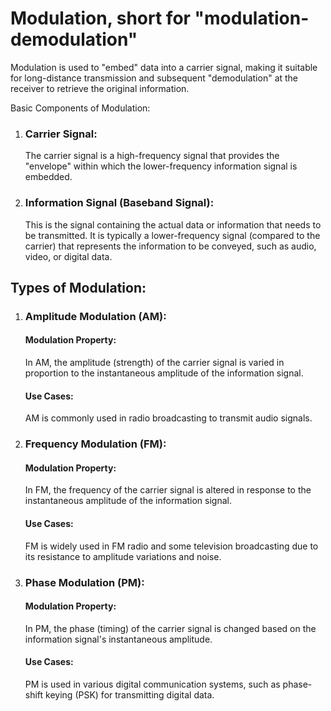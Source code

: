 # Modulation, short for "modulation-demodulation"

Modulation is used to "embed" data into a carrier signal, making it suitable for long-distance transmission and subsequent "demodulation" at the receiver to retrieve the original information.

Basic Components of Modulation:

1. ### Carrier Signal:

   The carrier signal is a high-frequency signal that provides the "envelope" within which the lower-frequency information signal is embedded.

2. ### Information Signal (Baseband Signal):
   This is the signal containing the actual data or information that needs to be transmitted. It is typically a lower-frequency signal (compared to the carrier) that represents the information to be conveyed, such as audio, video, or digital data.

## Types of Modulation:

1. ### Amplitude Modulation (AM):

   #### Modulation Property:

   In AM, the amplitude (strength) of the carrier signal is varied in proportion to the instantaneous amplitude of the information signal.

   #### Use Cases:

   AM is commonly used in radio broadcasting to transmit audio signals.

2. ### Frequency Modulation (FM):

   #### Modulation Property:

   In FM, the frequency of the carrier signal is altered in response to the instantaneous amplitude of the information signal.

   #### Use Cases:

   FM is widely used in FM radio and some television broadcasting due to its resistance to amplitude variations and noise.

3. ### Phase Modulation (PM):

   #### Modulation Property:

   In PM, the phase (timing) of the carrier signal is changed based on the information signal's instantaneous amplitude.

   #### Use Cases:

   PM is used in various digital communication systems, such as phase-shift keying (PSK) for transmitting digital data.
